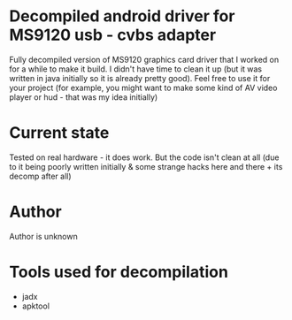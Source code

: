 # Decompiled android driver for MS9120 usb - cvbs adapter 
Fully decompiled version of MS9120 graphics card driver that I worked on for a while to make it build. I didn't have time to clean it up (but it was written in java initially so it is already pretty good).
Feel free to use it for your project (for example, you might want to make some kind of AV video player or hud - that was my idea initially)

# Current state
Tested on real hardware - it does work. But the code isn't clean at all (due to it being poorly written initially & some strange hacks here and there + its decomp after all)

# Author
Author is unknown

# Tools used for decompilation
* jadx
* apktool


